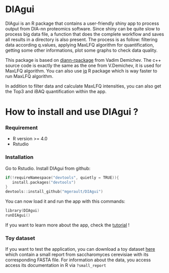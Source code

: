# DIAgui
DIAgui is an R package that contains a user-friendly shiny app to process output from DIA-nn proteomics software. Since shiny can be quite slow to process big data file,
a function that does the complete workflow and saves all results in a directory is also present. 
The process is as follow: filtering data according q.values, applying MaxLFQ algorithm for quantification, getting some other informations, plot some graphs to check data quality.

This package is based on [diann-rpackage](https://github.com/vdemichev/diann-rpackage) from Vadim Demichev. The c++ source code is exactly the same as the one from V.Demichev,
it is used for MaxLFQ algorithm. You can also use [iq](https://cran.r-project.org/web/packages/iq/index.html) R package which is way faster to run MaxLFQ algorithm.

In addition to filter data and calculate MaxLFQ intensities, you can also get the Top3 and iBAQ quantification within the app.

# How to install and use DIAgui ?

### Requirement

* R version >= 4.0
* Rstudio 

### Installation
Go to Rstudio. Install DIAgui from github: 

```c
if(!requireNamespace("devtools", quietly = TRUE)){
   install.packages("devtools") 
}
devtools::install_github("mgerault/DIAgui")
```

You can now load it and run the app with this commands: 

```c
library(DIAgui)
runDIAgui()
```

If you want to learn more about the app, check the [tutorial](https://www.youtube.com/watch?v=vfvh15Q93eU) !

### Toy dataset

If you want to test the application, you can download a toy dataset [here](https://drive.google.com/file/d/1BVAGqKIkdqIqhebunM7K_FdSrOhXudA9/view?usp=sharing) which contain a small report from saccharomyces cerevisiae with its corresponding FASTA file. For information about the data, you access access its documentation in R via ``` ?small_report ```
